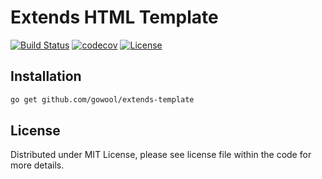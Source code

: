 # Extends HTML Template

[![Build Status](https://github.com/gowool/extends-template/workflows/Tests/badge.svg?branch=main)](https://github.com/gowool/extends-template/actions?query=branch%3Amain)
[![codecov](https://codecov.io/gh/gowool/extends-template/branch/main/graph/badge.svg)](https://codecov.io/gh/gowool/extends-template)
[![License](https://img.shields.io/dub/l/vibe-d.svg)](https://github.com/gowool/extends-template/blob/main/LICENSE)

## Installation

```sh
go get github.com/gowool/extends-template
```

## License

Distributed under MIT License, please see license file within the code for more details.
